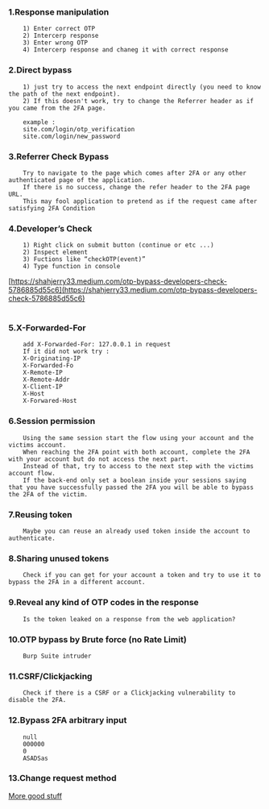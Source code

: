 ### 1.Response manipulation </br>

        1) Enter correct OTP
        2) Intercerp response
        3) Enter wrong OTP
        4) Intercerp response and chaneg it with correct response




### 2.Direct bypass

        1) just try to access the next endpoint directly (you need to know the path of the next endpoint). 
        2) If this doesn't work, try to change the Referrer header as if you came from the 2FA page.
        
        example :
        site.com/login/otp_verification
        site.com/login/new_password


### 3.Referrer Check Bypass
        
        Try to navigate to the page which comes after 2FA or any other authenticated page of the application.
        If there is no success, change the refer header to the 2FA page URL.
        This may fool application to pretend as if the request came after satisfying 2FA Condition


### 4.Developer’s Check

        1) Right click on submit button (continue or etc ...)
        2) Inspect element
        3) Fuctions like “checkOTP(event)”
        4) Type function in console

[https://shahjerry33.medium.com/otp-bypass-developers-check-5786885d55c6](https://shahjerry33.medium.com/otp-bypass-developers-check-5786885d55c6)<br><br/>


### 5.X-Forwarded-For

        add X-Forwarded-For: 127.0.0.1 in request
        If it did not work try :
        X-Originating-IP
        X-Forwarded-Fo
        X-Remote-IP
        X-Remote-Addr
        X-Client-IP
        X-Host
        X-Forwared-Host
        

### 6.Session permission

        Using the same session start the flow using your account and the victims account. 
        When reaching the 2FA point with both account, complete the 2FA with your account but do not access the next part.
        Instead of that, try to access to the next step with the victims account flow.
        If the back-end only set a boolean inside your sessions saying that you have successfully passed the 2FA you will be able to bypass the 2FA of the victim.

### 7.Reusing token
        
        Maybe you can reuse an already used token inside the account to authenticate.


### 8.Sharing unused tokens

        Check if you can get for your account a token and try to use it to bypass the 2FA in a different account.
        
      
### 9.Reveal any kind of OTP codes in the response

        Is the token leaked on a response from the web application?


### 10.OTP bypass by Brute force (no Rate Limit)

        Burp Suite intruder


### 11.CSRF/Clickjacking

        Check if there is a CSRF or a Clickjacking vulnerability to disable the 2FA.


### 12.Bypass 2FA arbitrary input

        null 
        000000
        0
        ASADSas

### 13.Change request method



[More good stuff](https://book.hacktricks.xyz/pentesting-web/2fa-bypass)
